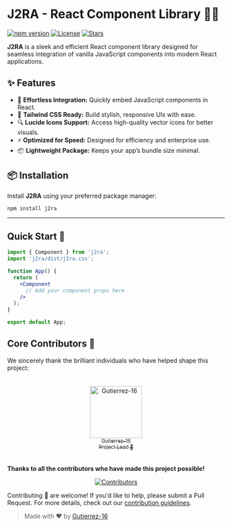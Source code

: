 # J2RA - React Component Library 🚀✨

[![npm version](https://img.shields.io/npm/v/j2ra.svg)](https://www.npmjs.com/package/j2ra)
[![License](https://img.shields.io/badge/license-MIT-blue.svg)](https://github.com/Gutierrez-16/friendly-components/blob/main/LICENSE)
[![Stars](https://img.shields.io/github/stars/Gutierrez-16/friendly-components?style=social)](https://github.com/Gutierrez-16/friendly-components)

**J2RA** is a sleek and efficient React component library designed for seamless integration of vanilla JavaScript components into modern React applications.

## ✨ Features

- 🚀 **Effortless Integration:** Quickly embed JavaScript components in React.
- 🎨 **Tailwind CSS Ready:** Build stylish, responsive UIs with ease.
- 🔍 **Lucide Icons Support:** Access high-quality vector icons for better visuals.
- ⚡ **Optimized for Speed:** Designed for efficiency and enterprise use.
- 📦 **Lightweight Package:** Keeps your app’s bundle size minimal.

## 📦 Installation

Install **J2RA** using your preferred package manager:

```bash
npm install j2ra
```


---

## Quick Start 🚀

```jsx
import { Component } from 'j2ra';
import 'j2ra/dist/j2ra.css';

function App() {
  return (
    <Component
      // Add your component props here
    />
  );
}

export default App;
```


## Core Contributors 👥

We sincerely thank the brilliant individuals who have helped shape this project:

<div align="center" style="display: flex; flex-wrap: wrap; justify-content: center; gap: 40px; padding: 20px 0;">
  <div align="center">
    <a href="https://github.com/Gutierrez-16" target="_blank" rel="noopener noreferrer">
      <img src="https://github.com/Gutierrez-16.png" width="120px" alt="Gutierrez-16"/>
      <br />
      <sub>Gutierrez-16</sub>
      <br />
      <sub>Project Lead 👑</sub>
    </a>
  </div>
  <!-- Additional contributor blocks can be added here -->
</div>

**Thanks to all the contributors who have made this project possible!**

<div align="center">
  <a href="https://github.com/Gutierrez-16/friendly-components/graphs/contributors" target="_blank" rel="noopener noreferrer">
    <img src="https://contrib.rocks/image?repo=Gutierrez-16/friendly-components" alt="Contributors" />
  </a>
</div>


Contributing 🤝 are welcome! If you'd like to help, please submit a Pull Request. For more details, check out our [contribution guidelines](https://github.com/Gutierrez-16/friendly-components/blob/main/CONTRIBUTING.md). 


> Made with ❤️ by [Gutierrez-16](https://github.com/Gutierrez-16) 
